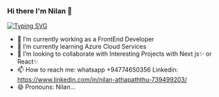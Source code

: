### Hi there I'm Nilan 👋
[![Typing SVG](https://readme-typing-svg.demolab.com?font=Fira+Code&pause=1000&width=435&lines=Hi+there+I'm+Nilan+;-+%F0%9F%94%AD+I%E2%80%99m+currently+working+as+a+FrontEnd+Developer;-+%F0%9F%91%AF+I%E2%80%99m+looking+to+collaborate+with+Interesting+Projects+with+Next+js%E2%9C%A8+or+React%E2%9C%A8;Sphinx+of+black+quartz%2C+judge+my+vow;-+%F0%9F%93%AB+How+to+reach+me%3A+whatsapp+%2B94774650356+Linkedin%3A+https%3A%2F%2Fwww.linkedin.com%2Fin%2Fnilan-athapaththu-739499203%2F)](https://git.io/typing-svg)
- 🔭 I’m currently working as a FrontEnd Developer
- 🌱 I’m currently learning Azure Cloud Services
- 👯 I’m looking to collaborate with Interesting Projects with Next js✨ or React✨
- 📫 How to reach me: whatsapp +94774650356 Linkedin: https://www.linkedin.com/in/nilan-athapaththu-739499203/
- 😄 Pronouns: Nilan...


